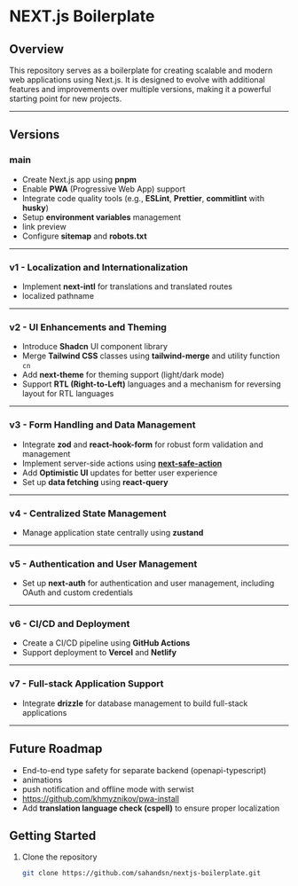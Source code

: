 # NEXT.js Boilerplate

## Overview

This repository serves as a boilerplate for creating scalable and modern web applications using Next.js. It is designed to evolve with additional features and improvements over multiple versions, making it a powerful starting point for new projects.

---

## Versions

### main

- Create Next.js app using **pnpm**
- Enable **PWA** (Progressive Web App) support
- Integrate code quality tools (e.g., **ESLint**, **Prettier**, **commitlint** with **husky**)
- Setup **environment variables** management
- link preview
- Configure **sitemap** and **robots.txt**

---

### v1 - Localization and Internationalization

- Implement **next-intl** for translations and translated routes
- localized pathname

---

### v2 - UI Enhancements and Theming

- Introduce **Shadcn** UI component library
- Merge **Tailwind CSS** classes using **tailwind-merge** and utility function `cn`
- Add **next-theme** for theming support (light/dark mode)
- Support **RTL (Right-to-Left)** languages and a mechanism for reversing layout for RTL languages

---

### v3 - Form Handling and Data Management

- Integrate **zod** and **react-hook-form** for robust form validation and management
- Implement server-side actions using [**next-safe-action**](https://next-safe-action.dev/)
- Add **Optimistic UI** updates for better user experience
- Set up **data fetching** using **react-query**

---

### v4 - Centralized State Management

- Manage application state centrally using **zustand**

---

### v5 - Authentication and User Management

- Set up **next-auth** for authentication and user management, including OAuth and custom credentials

---

### v6 - CI/CD and Deployment

- Create a CI/CD pipeline using **GitHub Actions**
- Support deployment to **Vercel** and **Netlify**

---

### v7 - Full-stack Application Support

- Integrate **drizzle** for database management to build full-stack applications

---

## Future Roadmap

- End-to-end type safety for separate backend (openapi-typescript)
- animations
- push notification and offline mode with serwist
- https://github.com/khmyznikov/pwa-install
- Add **translation language check (cspell)** to ensure proper localization

## Getting Started

1. Clone the repository
   ```bash
   git clone https://github.com/sahandsn/nextjs-boilerplate.git
   ```

